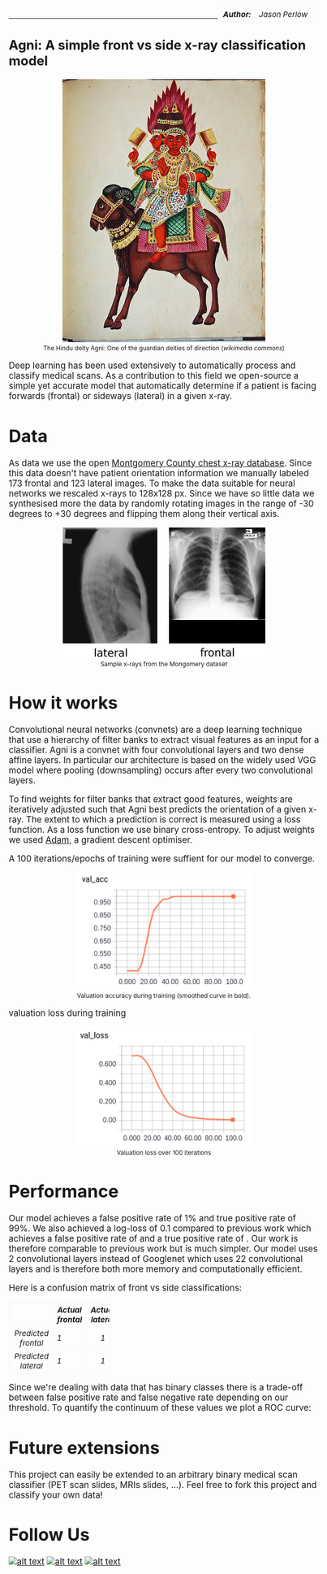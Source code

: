 <style>
table{
    border-collapse: collapse;
    border-spacing: 0;
    border:2px solid #fafafa;
    width:200px;
    font-style: italic;
    font-size: 15px;
}

th{
    border:2px solid #fafafa;
}

td{
    border:1px solid #fafafa;
}
</style>

<style>
body {
  font-size: 17px;
  }
</style>

<table align="right">
  <tr>
    <td><b>Author:</b></td>
    <td>Jason Perlow</td>
  </tr>
</table>

<br/>

----------

## Agni: A simple front vs side x-ray classification model

<center>
    <img src="assets/Agni.jpg" alt="The Hindu deity Agni: One of the guardian deities of direction" style="width: 400px;"/>
    <figcaption style="font-size: 9pt">The Hindu deity Agni: One of the guardian deities of direction (<i>wikimedia commons</i>)</figcaption>
</center>

Deep learning has been used extensively to automatically process and classify medical scans. As a contribution to this field we open-source a simple yet accurate model that automatically determine if a patient is facing forwards (frontal) or sideways (lateral) in a given x-ray.

# Data

As data we use the open [Montgomery County chest x-ray database](http://archive.nlm.nih.gov/repos/chestImages.php). Since this data doesn't have patient orientation information we manually labeled 173 frontal and 123 lateral images. To make the data suitable for neural networks we rescaled x-rays to 128x128 px. Since we have so little data we synthesised more the data by randomly rotating images in the range of -30 degrees to +30 degrees and flipping them along their vertical axis.

<center>
    <img src="assets/frontandside.jpg" alt="Sample x-rays from the Mongomery dataset" style="width: 400px;"/>
    <figcaption style="font-size: 9pt">Sample x-rays from the Mongomery dataset</figcaption>
</center>


# How it works

Convolutional neural networks (convnets) are a deep learning technique that use a hierarchy of filter banks to extract visual features as an input for a classifier. Agni is a convnet with four convolutional layers and two dense affine layers. In particular our architecture is based on the widely used VGG model where pooling (downsampling) occurs after every two convolutional layers.

To find weights for filter banks that extract good features, weights are iteratively adjusted such that Agni best predicts the orientation of a given x-ray. The extent to which a prediction is correct is measured using a loss function. As a loss function we use binary cross-entropy. To adjust weights we used [Adam](https://arxiv.org/abs/1412.6980), a gradient descent optimiser.

A 100 iterations/epochs of training were suffient for our model to converge.

<center>
    <img src="assets/acc.png" alt="X-Ray containing sensitive information" style="width: 350px;"/>
    <figcaption style="font-size: 9pt">Valuation accuracy during training (smoothed curve in bold).</figcaption>
</center>

valuation loss during training

<center>
    <img src="assets/loss.png" alt="X-Ray containing sensitive information" style="width: 350px;"/>
    <figcaption style="font-size: 9pt">Valuation loss over 100 iterations</figcaption>
</center>

# Performance

Our model achieves a false positive rate of 1% and true positive rate of 99%. We also achieved a log-loss of 0.1 compared to previous work which achieves a false positive rate of and a true positive rate of . Our work is therefore comparable to previous work but is much simpler. Our model uses 2 convolutional layers instead of Googlenet which uses 22 convolutional layers and is therefore both more memory and computationally efficient.

Here is a confusion matrix of front vs side classifications:


|                   | Actual frontal | Actual lateral |
|:-------------:    | -------------  |:--------------:|
| Predicted frontal | 1              | 1              |
| Predicted lateral | 1              | 1              |

Since we're dealing with data that has binary classes there is a trade-off between false positive rate and false negative rate depending on our threshold. To quantify the continuum of these values we plot a ROC curve:

# Future extensions

This project can easily be extended to an arbitrary binary medical scan classifier (PET scan slides, MRIs slides, ...). Feel free to fork this project and classify your own data!

# Follow Us

<!-- display the social media buttons in your README -->
[![alt text][1.1]][1]
[![alt text][2.1]][2]
[![alt text][3.1]][3]

<!-- links to social media icons -->
<!-- no need to change these -->

<!-- icons with padding -->
[1.1]: http://i.imgur.com/tXSoThF.png (twitter icon with padding)
[2.1]: http://i.imgur.com/P3YfQoD.png (facebook icon with padding)
[3.1]: http://i.imgur.com/0o48UoR.png (github icon with padding)

<!-- links to your social media accounts -->
<!-- update these accordingly -->

[1]: https://twitter.com/isaziconsulting
[2]: https://www.facebook.com/Isazi-Consulting-240193656434498/
[3]: https://github.com/isaziconsulting
